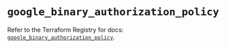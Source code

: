 # `google_binary_authorization_policy`

Refer to the Terraform Registry for docs: [`google_binary_authorization_policy`](https://registry.terraform.io/providers/hashicorp/google/5.27.0/docs/resources/binary_authorization_policy).
